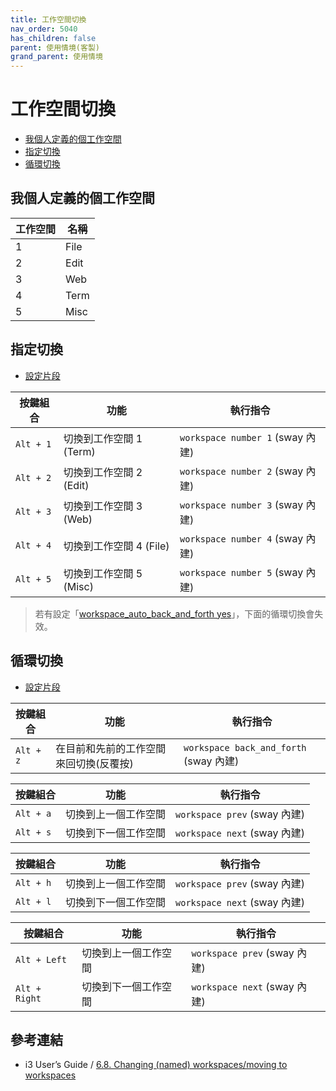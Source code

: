 ```yaml
---
title: 工作空間切換
nav_order: 5040
has_children: false
parent: 使用情境(客製)
grand_parent: 使用情境
---
```



# 工作空間切換

* [我個人定義的個工作空間](#我個人定義的個工作空間)
* [指定切換](#指定切換)
* [循環切換](#循環切換)


## 我個人定義的個工作空間

| 工作空間 | 名稱  |
| -------- | ----- |
| 1        | File  |
| 2        | Edit  |
| 3        | Web   |
| 4        | Term  |
| 5        | Misc  |


## 指定切換

* [設定片段](https://github.com/samwhelp/note-about-ubuntu-sway/blob/gh-pages/_demo/adjustment/ubuntu-sway/full/ubuntu-sway/config/sway/section/common/keybind/sway-keybind-main/keybind.m/Workspace_ByName/SwitchToSpecific.conf)

| 按鍵組合  | 功能                    | 執行指令                       |
| --------- | ----------------------- | ------------------------------ |
| `Alt + 1` | 切換到工作空間 1 (Term) | `workspace number 1` (sway 內建) |
| `Alt + 2` | 切換到工作空間 2 (Edit) | `workspace number 2` (sway 內建) |
| `Alt + 3` | 切換到工作空間 3 (Web)  | `workspace number 3` (sway 內建) |
| `Alt + 4` | 切換到工作空間 4 (File) | `workspace number 4` (sway 內建) |
| `Alt + 5` | 切換到工作空間 5 (Misc) | `workspace number 5` (sway 內建) |

> 若有設定「[workspace_auto_back_and_forth yes](https://github.com/samwhelp/note-about-i3wm/blob/gh-pages/_demo/config/i3wm-config/main/config/i3/share/gen/i3wm-gen-rc/Section/Subject/Workspace/Attribute/Base.conf#L37)」，下面的循環切換會失效。


## 循環切換

* [設定片段](https://github.com/samwhelp/note-about-ubuntu-sway/blob/gh-pages/_demo/adjustment/ubuntu-sway/full/ubuntu-sway/config/sway/section/common/keybind/sway-keybind-main/keybind.m/Workspace_ByName/QuickSwitch.conf)

| 按鍵組合  | 功能                                   | 執行指令                       |
| --------- | -------------------------------------- | ------------------------------ |
| `Alt + z` | 在目前和先前的工作空間來回切換(反覆按) | `workspace back_and_forth` (sway 內建) |

| 按鍵組合  | 功能                 | 執行指令                   |
| --------- | -------------------- | -------------------------- |
| `Alt + a` | 切換到上一個工作空間 | `workspace prev` (sway 內建) |
| `Alt + s` | 切換到下一個工作空間 | `workspace next` (sway 內建) |

| 按鍵組合  | 功能                 | 執行指令                   |
| --------- | -------------------- | -------------------------- |
| `Alt + h` | 切換到上一個工作空間 | `workspace prev` (sway 內建) |
| `Alt + l` | 切換到下一個工作空間 | `workspace next` (sway 內建) |

| 按鍵組合      | 功能                 | 執行指令                   |
| ------------- | -------------------- | -------------------------- |
| `Alt + Left`  | 切換到上一個工作空間 | `workspace prev` (sway 內建) |
| `Alt + Right` | 切換到下一個工作空間 | `workspace next` (sway 內建) |


## 參考連結

* i3 User’s Guide / [6.8. Changing (named) workspaces/moving to workspaces](https://i3wm.org/docs/userguide.html#_changing_named_workspaces_moving_to_workspaces)
